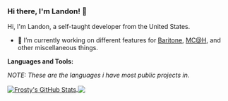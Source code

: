 ### Hi there, I'm Landon! 👋

Hi, I'm Landon, a self-taught developer from the United States.

- 🔭 I’m currently working on different features for [Baritone](https://github.com/cabaletta/baritone#readme), [MC@H](https://minecraftathome.com/), and other miscellaneous things.

**Languages and Tools:**  

*NOTE: These are the languages i have most public projects in.*

<a href="https://github.com/FrostyZz">
  <img align="center" src="https://github-readme-stats.vercel.app/api?username=frostyzz&show_icons=true&include_all_commits=true&count_private=true&theme=radical&hide=prs,issues" alt="Frosty's GitHub Stats" />
</a>

<a href="https://github.com/FrostyZz">
  <img align="center" src="https://github-readme-stats.vercel.app/api/top-langs/?username=frostyzz&layout=compact&theme=radical" />
</a>

<br>
<br>


